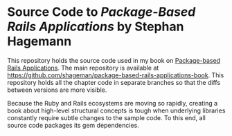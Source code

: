 
# Source Code to _Package-Based Rails Applications_ by Stephan Hagemann

This repository holds the source code used in my book on [Package-based Rails Applications](https://stephanhagemann.com/books/gradual-modularization). The main repository is available at <https://github.com/shageman/package-based-rails-applications-book>. This repository holds all the chapter code in separate branches so that the diffs between versions are more visible.

Because the Ruby and Rails ecosystems are moving so rapidly, creating a book about high-level structural concepts is
tough when underlying libraries constantly require subtle changes to the sample code. To this end, all source code packages its gem dependencies.
    
